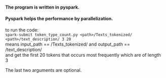 #### The program is written in pyspark.
#### Pyspark helps the performance by parallelization.

to run the code:  
`spark-submit token_type_count.py <path>/Texts_tokenized/ <path>/text_description/ 3 20`  
means input_path == <path>/Texts_tokenized/ and output_path == <path>/text_description/  
and get the first 20 tokens that occurs most frequently which are of length 3  

The last two arguments are optional.

